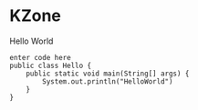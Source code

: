 KZone
=====
Hello World


    enter code here
    public class Hello {
        public static void main(String[] args) {
            System.out.println("HelloWorld")
        }
    }
